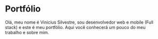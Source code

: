 # Portfólio
Olá, meu nome é Vinicius Silvestre, sou desenvolvedor web e mobile (Full stack) e este é meu portfólio.
Aqui você conhecerá um pouco do meu trabalho e sobre mim.
